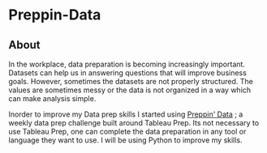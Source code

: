 # Preppin-Data


## About

In the workplace, data preparation is becoming increasingly important. Datasets can help us in answering questions that will improve business goals. However, sometimes the datasets are not properly structured.  The values are sometimes messy or the data is not organized in a way which can make analysis simple.

Inorder to improve my Data prep skills I started using [Preppin' Data](https://preppindata.blogspot.com/) ; a weekly data prep challenge built around Tableau Prep. Its not necessary to use Tableau Prep, one can complete the data preparation in any tool or language they want to use. I will be using Python to improve my skills.
